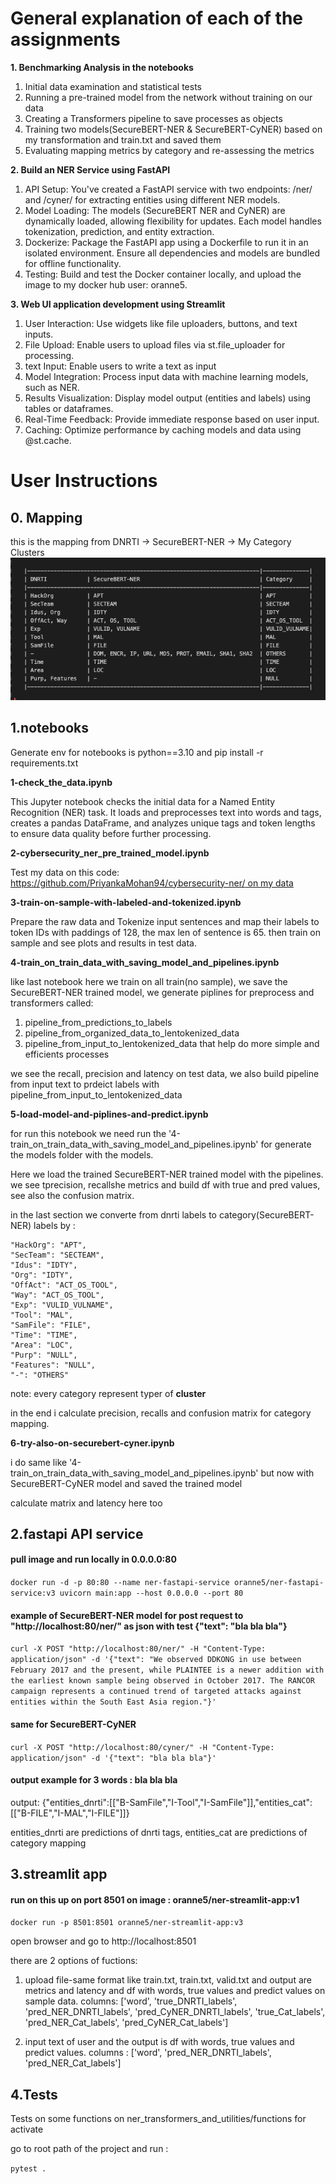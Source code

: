 
# General explanation of each of the assignments

**1. Benchmarking Analysis in the notebooks**

1. Initial data examination and statistical tests
2. Running a pre-trained model from the network without training on our data
3. Creating a Transformers pipeline to save processes as objects
4. Training two models(SecureBERT-NER & SecureBERT-CyNER) based on my transformation and train.txt and saved them
5. Evaluating mapping metrics by category and re-assessing the metrics

**2. Build an NER Service using FastAPI**

1. API Setup: You've created a FastAPI service with two endpoints: /ner/ and /cyner/ for extracting entities using different NER models.
3. Model Loading: The models (SecureBERT NER and CyNER) are dynamically loaded, allowing flexibility for updates. Each model handles tokenization, prediction, and entity extraction.
4. Dockerize: Package the FastAPI app using a Dockerfile to run it in an isolated environment. Ensure all dependencies and models are bundled for offline functionality.
5. Testing: Build and test the Docker container locally, and upload the image to my docker hub user: oranne5.

**3. Web UI application development using Streamlit** 

1. User Interaction: Use widgets like file uploaders, buttons, and text inputs.
2. File Upload: Enable users to upload files via st.file_uploader for processing.
3. text Input: Enable users to write a text as input
4. Model Integration: Process input data with machine learning models, such as NER.
5. Results Visualization: Display model output (entities and labels) using tables or dataframes.
6. Real-Time Feedback: Provide immediate response based on user input.
7. Caching: Optimize performance by caching models and data using @st.cache.

# User Instructions

## 0. Mapping
this is the mapping from DNRTI -> SecureBERT-NER -> My Category Clusters
![alt text](map_image.png)

## 1.notebooks

Generate env for notebooks is python==3.10 and pip install -r requirements.txt

**1-check_the_data.ipynb**

This Jupyter notebook checks the initial data for a Named Entity Recognition (NER) task. It loads and preprocesses text into words and tags, creates a pandas DataFrame, and analyzes unique tags and token lengths to ensure data quality before further processing.

**2-cybersecurity_ner_pre_trained_model.ipynb**

Test my data on this code: [https://github.com/PriyankaMohan94/cybersecurity-ner/ on my data](https://github.com/PriyankaMohan94/cybersecurity-ner/blob/main/cybersecurity_ner.ipynb)

**3-train-on-sample-with-labeled-and-tokenized.ipynb**

Prepare the raw data and Tokenize input sentences and map their labels to token IDs with paddings of 128, the max len of sentence is 65. then train on sample and see plots and results in test data.

**4-train_on_train_data_with_saving_model_and_pipelines.ipynb**

like last notebook here we train on all train(no sample), we save the SecureBERT-NER trained model, we generate piplines for preprocess and transformers called:
1. pipeline_from_predictions_to_labels
2. pipeline_from_organized_data_to_lentokenized_data
3. pipeline_from_input_to_lentokenized_data
that help do more simple and efficients processes

we see the recall, precision and latency on test data, we also build pipeline from input text to prdeict labels with pipeline_from_input_to_lentokenized_data

**5-load-model-and-piplines-and-predict.ipynb**

for run this notebook we need run the '4-train_on_train_data_with_saving_model_and_pipelines.ipynb' for generate the models folder with the models.

Here we load the trained SecureBERT-NER trained model with the pipelines.
we see tprecision, recallshe  metrics and build df with true and pred values, see also the confusion matrix.

in the last section we converte from dnrti labels to category(SecureBERT-NER) labels by :

    "HackOrg": "APT",
    "SecTeam": "SECTEAM",
    "Idus": "IDTY",
    "Org": "IDTY",
    "OffAct": "ACT_OS_TOOL",
    "Way": "ACT_OS_TOOL",
    "Exp": "VULID_VULNAME",
    "Tool": "MAL",
    "SamFile": "FILE",
    "Time": "TIME",
    "Area": "LOC",
    "Purp": "NULL",
    "Features": "NULL",
    "-": "OTHERS" 

note: every category represent typer of **cluster**

in the end i calculate precision, recalls and confusion matrix for category mapping.

**6-try-also-on-securebert-cyner.ipynb**

i do same like '4-train_on_train_data_with_saving_model_and_pipelines.ipynb' but now with SecureBERT-CyNER model and saved the trained model

calculate matrix and latency here too

## 2.fastapi API service

#### pull image and run locally in 0.0.0.0:80
`docker run -d -p 80:80 --name ner-fastapi-service oranne5/ner-fastapi-service:v3 uvicorn main:app --host 0.0.0.0 --port 80`


#### example of SecureBERT-NER model for post request to "http://localhost:80/ner/" as json with test {"text": "bla bla bla"}

`curl -X POST "http://localhost:80/ner/" -H "Content-Type: application/json" -d '{"text": "We observed DDKONG in use between February 2017 and the present, while PLAINTEE is a newer addition with the earliest known sample being observed in October 2017. The RANCOR campaign represents a continued trend of targeted attacks against entities within the South East Asia region."}'`

#### same for SecureBERT-CyNER
`curl -X POST "http://localhost:80/cyner/" -H "Content-Type: application/json" -d '{"text": "bla bla bla"}'`

#### output example for 3 words : bla bla bla 

output:
{"entities_dnrti":[["B-SamFile","I-Tool","I-SamFile"]],"entities_cat":[["B-FILE","I-MAL","I-FILE"]]}

entities_dnrti are predictions of dnrti tags,
entities_cat are predictions of category mapping

## 3.streamlit app

#### run on this up on port 8501 on image :  oranne5/ner-streamlit-app:v1

`docker run -p 8501:8501 oranne5/ner-streamlit-app:v3`

open browser and go to http://localhost:8501


there are 2 options of fuctions: 
1. upload file-same format like train.txt, train.txt, valid.txt and output are metrics and latency and df with words, true values and predict values on sample data. 
columns: ['word', 'true_DNRTI_labels', 'pred_NER_DNRTI_labels', 'pred_CyNER_DNRTI_labels', 'true_Cat_labels', 'pred_NER_Cat_labels', 'pred_CyNER_Cat_labels'] 

2. input text of user and the output is df with words, true values and predict values.
columns : ['word', 'pred_NER_DNRTI_labels', 'pred_NER_Cat_labels']


## 4.Tests

Tests on some functions on ner_transformers_and_utilities/functions for activate

go to root path of the project and run : 

`pytest .`